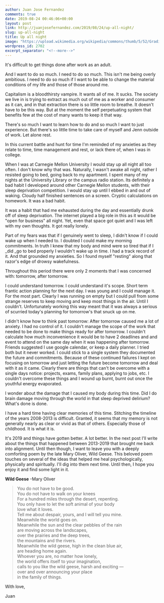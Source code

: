 ```yaml
---
author: Juan Jose Fernandez
comments: true
date: 2019-08-24 00:46:06+00:00
layout: post
link: http://juanjosefernandez.com/2019/08/24/up-all-night/
slug: up-all-night
title: Up all night
image: "https://upload.wikimedia.org/wikipedia/commons/thumb/5/52/Gradient_of_a_Function.tif/lossy-page1-560px-Gradient_of_a_Function.tif.jpg"
wordpress_id: 2702
excerpt_separator: "<!--more-->"
---
```


It's difficult to get things done after work as an adult.

And I want to do so much. I need to do so much. This isn't me being overly ambitious. I need to do so much if I want to be able to change the material conditions of my life and those of those around me.

Capitalism is a bloodthirsty vampire. It wants all of me. It sucks. The society we live in is trying to extract as much out of me as a worker and consumer as it can, and in that extraction there is so little room to breathe. It doesn't have to be this way. But at the moment the self perpetuating system that benefits few at the cost of many wants to keep it that way.
<!--more-->

There's so much I want to learn how to do and so much I want to just experience. But there's so little time to take care of myself and Jenn outside of work. Let alone rest.

In this current battle and hunt for time I'm reminded of my anxieties as they relate to time, time management and rest, or lack there of, when I was in college.

When I was at Carnegie Mellon University I would stay up all night all too often. I don't know why that was. Naturally, I wasn't awake all night, rather I resisted going to bed, going back to my apartment. I spent many of my nights at the University Library or the campus radio station. Its definitely a bad habit I developed around other Carnegie Mellon students, with their sleep deprivation competition. I would stay up until I ebbed in and out of waking. Cloudy half finished sentences on a screen. Cryptic calculations on homework. It was a bad habit.

It was a habit that had me exhausted during the day and essentially drunk off of sleep deprivation. The internet played a big role in this as it would be "open for business" all night. Yet, even that space got quiet and I was left with my own thoughts. It got really lonely.

Part of my fears was that if I genuinely went to sleep, I didn't know if I could wake up when I needed to. I doubted I could make my morning commitments. In truth I knew that my body and mind were so tired that if I _did _go to bed properly I wouldn't wake up in time. I had a track record of it. And that grounded my anxieties. So I found myself "resting" along that razor's edge of drowsy wakefulness.

Throughout this period there were only 2 moments that I was concerned with: tomorrow, after tomorrow.

I could understand tomorrow. I could understand it's scope. Short term frantic action planning for the next day. I was young and I could manage it. For the most part. Clearly I was running on empty but I could pull from some strange reserves to keep moving and keep most things in the air. Until I couldn't. Unfortunately working this way meant that it was always a serious of scurried today's planning for tomorrow's that snuck up on me.

I didn't know how to think past tomorrow: After tomorrow caused me a lot of anxiety. I had no control of it. I couldn't manage the scope of the work that needed to be done to make things ready for after tomorrow. I couldn't calculate how much inconvenience it would be to have 2 deadlines and and event to attend on the same day when it was happening after tomorrow. Friends suggested I use google calendar, or keep a daily planner. I tried both but it never worked. I could stick to a single system they documented the future and commitments. Because of these continued failures I kept on focusing on tomorrow and just letting the future become tomorrow and deal with it as it came. Clearly there are things that can't be overcome with a single days notice: projects, exams, family plans, applying to jobs, etc. I couldn't overcome these things and I wound up burnt, burnt out once the youthful energy evaporated.

I wonder about the damage that I caused my body during this time. Did I do brain damage moving through the world in that sleep deprived delirium?What's done is done.

I have a hard time having clear memories of this time. Stitching the timeline of the years 2008-2013 is difficult. Granted, it seems that my memory is not generally nearly as clear or vivid as that of others. Especially those of childhood. It is what it is.

It's 2019 and things have gotten better. A lot better. In the next post I'll write about the things that happened between 2013-2019 that brought me back into alignment. Until then though, I want to leave you with a deeply comforting poem by the late Mary Oliver, Wild Geese. This beloved poem touches on several of the ideas that helped me heal psychologically, physically and spiritually. I'll dig into them next time. Until then, I hope you enjoy it and find some light in it.

**Wild Geese** -Mary Oliver
>You do not have to be good.\
You do not have to walk on your knees\
For a hundred miles through the desert, repenting.\
You only have to let the soft animal of your body\
love what it loves.\
Tell me about despair, yours, and I will tell you mine.\
Meanwhile the world goes on.\
Meanwhile the sun and the clear pebbles of the rain\
are moving across the landscapes,\
over the prairies and the deep trees,\
the mountains and the rivers.\
Meanwhile the wild geese, high in the clean blue air,\
are heading home again.\
Whoever you are, no matter how lonely,\
the world offers itself to your imagination,\
calls to you like the wild geese, harsh and exciting —\
over and over announcing your place\
in the family of things.


With love,

Juan
